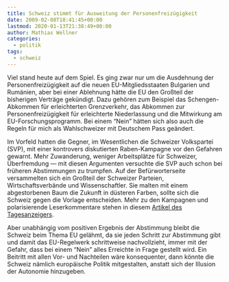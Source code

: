 ```yaml
---
title: Schweiz stimmt für Ausweitung der Personenfreizügigkeit
date: 2009-02-08T18:41:45+00:00
lastmod: 2020-01-13T21:38:49+00:00
author: Mathias Wellner
categories:
  - politik
tags:
  - schweiz
---
```

Viel stand heute auf dem Spiel. Es ging zwar nur um die Ausdehnung der Personenfreizügigkeit auf die neuen EU-Mitgliedsstaaten Bulgarien und Rumänien, aber bei einer Ablehnung hätte die EU den Großteil der bisherigen Verträge gekündigt. Dazu gehören zum Beispiel das Schengen-Abkommen für erleichterten Grenzverkehr, das Abkommen zur Personenfreizügigkeit für erleichterte Niederlassung und die Mitwirkung am EU-Forschungsprogramm. Bei einem &#8220;Nein&#8221; hätten sich also auch die Regeln für mich als Wahlschweizer mit Deutschem Pass geändert.
<!--more-->

Im Vorfeld hatten die Gegner, im Wesentlichen die Schweizer Volkspartei (SVP), mit einer kontrovers diskutierten Raben-Kampagne vor den Gefahren gewarnt. Mehr Zuwanderung, weniger Arbeitsplätze für Schweizer, Überfremdung &mdash; mit diesen Argumenten versuchte die SVP auch schon bei früheren Abstimmungen zu trumpfen. Auf der Befürworterseite versammelten sich ein Großteil der Schweizer Parteien, Wirtschaftsverbände und Wissenschaftler. Sie malten mit einem abgestorbenen Baum die Zukunft in düsteren Farben, sollte sich die Schweiz gegen die Vorlage entscheiden. Mehr zu den Kampagnen und polarisierende Leserkommentare stehen in diesem [Artikel des Tagesanzeigers](http://www.tagesanzeiger.ch/schweiz/standard/story/12534434).

Aber unabhängig vom positiven Ergebnis der Abstimmung bleibt die Schweiz beim Thema EU gelähmt, da sie jeden Schritt zur Abstimmung gibt und damit das EU-Regelwerk schrittweise nachvollzieht, immer mit der Gefahr, dass bei einem &#8220;Nein&#8221; alles Erreichte in Frage gestellt wird. Ein Beitritt mit allen Vor- und Nachteilen wäre konsequenter, dann könnte die Schweiz nämlich europäische Politik mitgestalten, anstatt sich der Illusion der Autonomie hinzugeben.